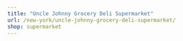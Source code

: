 ```yaml
---
title: "Uncle Johnny Grocery Deli Supermarket"
url: /new-york/uncle-johnny-grocery-deli-supermarket/
shop: supermarket
---
```

